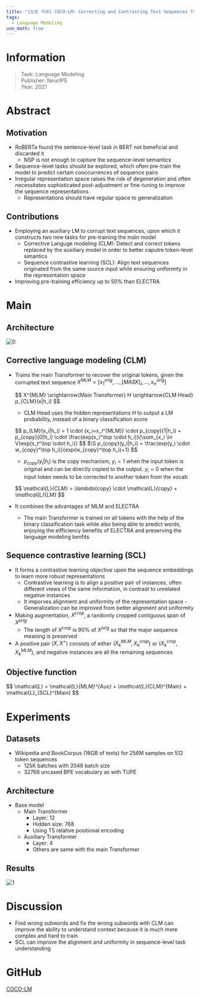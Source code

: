 ```yaml
---
title: "[논문 리뷰] COCO-LM: Correcting and Contrasting Text Sequences for Language Model Pretraining"
tags:
  - Language Modeling
use_math: true
---
```


# Information
> Task: Language Modeling \
> Publisher: NeurIPS \
> Year: 2021

# Abstract
## Motivation
- RoBERTa found the sentence-level task in BERT not beneficial and discarded it
  - NSP is not enough to capture the sequence-level semantics
- Sequence-level tasks should be explored, which often pre-train the model to predict certain cooccurrences of sequence pairs
- Irregular representation space raises the risk of degeneration and often necessitates sophisticated post-adjustment or fine-tuning to improve the sequence representations
  - Representations should have regular space to generalization

## Contributions
- Employing an auxiliary LM to corrupt text sequences, upon which it constructs two new tasks for pre-training the main model
  - Corrective Languge modeling (CLM): Detect and correct tokens replaced by the auxiliary model in order to better caputre token-level simantics
  - Sequence contrastive learning (SCL): Align text sequences originated from the same source input while ensuring uniformity in the representation space
- Improving pre-training efficiency up to 50% than ELECTRA

# Main
## Architecture
![0](https://squiduu.github.io/assets/images/review/cocolm/0.png)

## Corrective language modeling (CLM)
- Trains the main Transformer to recover the original tokens, given the corrupted text sequence $X^{MLM}=[x_1^{orig}, ..., [MASK]_i, ..., x_n^{orig}]$
  
  \$\$
  X^{MLM} \xrightarrow{Main Transformer} H \xrightarrow{CLM Head} p_{CLM}(x|h_i)
  \$\$

  - CLM Head uses the hidden representations $H$ to output a LM probability, instead of a binary classification score

  \$\$
  p_{LM}(x_i|h_i) = 1 \cdot (x_i=x_i^{MLM}) \cdot p_{copy}(1|h_i) + p_{copy}(0|h_i) \cdot \frac{exp(x_i^\top \cdot h_i)}{\sum_{x_i \in V}exp(x_t^\top \cdot h_i)}
  \$\$
  \$\S
  p_{copy}(y_i|h_i) = \frac{exp(y_i \cdot w_{copy}^\top h_i)}{exp(w_{copy}^\top h_i)+1}
  \$\$

  - $p_{copy}(y_i|h_i)$ is the copy mechanism, $y_i=1$ when the input token is original and can be directly copied to the output. $y_i=0$ when the input token needs to be corrected to another token from the vocab

  \$\$
  \mathcal{L}_{CLM} = \lambda_{copy} \cdot \mathcal{L}_{copy} + \mathcal{L}_{LM}
  \$\$

- It combines the advantages of MLM and ELECTRA
  - The main Transformer is trained on all tokens with the help of the binary classification task while also being able to predict words, enjoying the eifficiency benefits of ELECTRA and preserving the language modeling benfits

## Sequence contrastive learning (SCL)
- It forms a contrastive learning objective upon the sequence embeddings to learn more robust representations
  - Contrastive learning is to align a positive pair of instances, often different views of the same information, in contrast to unrelated negative instances
  - It imporves alignment and uniformity of the representation space
        - Generalization can be improved from better alignment and uniformity
- Making augmentation, $X^{crop}$, a randomly cropped contiguous span of $X^{orig}$
    - The length of $X^{crop}$ is 90% of $X^{orig}$ so that the major sequence meaning is preserved
- A positive pair $(X, X^+)$ consists of either $(X_k^{MLM}, X_k^{crop})$ or $(X_k^{crop}, X_k^{MLM})$, and negative instances are all the remaining sequences

## Objective function
\$\$
\mathcal{L} = \mathcal{L}_{MLM}^{Aux} + \mathcal{L}_{CLM}^{Main} + \mathcal{L}_{SCL}^{Main}
\$\$

# Experiments
## Datasets
- Wikipedia and BookCorpus (16GB of texts) for 256M samples on 512 token sequences
    - 125K batches with 2048 batch size
    - 32768 uncased BPE vocabulary as with TUPE

## Architecture
- Base model
    - Main Transformer
        - Layer: 12
        - Hidden size: 768
        - Using T5 relative positional encoding
    - Auxiliary Transformer
        - Layer: 4
        - Others are same with the main Transformer

## Results
![1](https://squiduu.github.io/assets/images/review/cocolm/1.png)

# Discussion
- Find wrong subwords and fix the wrong subwords with CLM can improve the ability to understand context because it is much more complex and hard to train
- SCL can improve the alignment and uniformity in sequence-level task understanding

# GitHub
[COCO-LM](https://github.com/microsoft/COCO-LM)